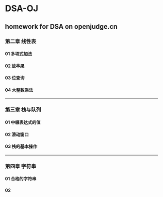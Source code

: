 # DSA-OJ
homework for DSA on openjudge.cn
----
### 第二章 线性表
#### 01 多项式加法
#### 02 放苹果
#### 03 位查询
#### 04 大整数乘法
----
### 第三章 栈与队列
#### 01 中缀表达式的值
#### 02 滑动窗口
#### 03 栈的基本操作
----
### 第四章 字符串
#### 01 合格的字符串
#### 02 
